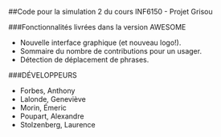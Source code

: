 ##Code pour la simulation 2 du cours INF6150 - Projet Grisou

###Fonctionnalités livrées dans la version AWESOME
* Nouvelle interface graphique (et nouveau logo!).
* Sommaire du nombre de contributions pour un usager.
* Détection de déplacement de phrases.


###DÉVELOPPEURS

* Forbes, Anthony
* Lalonde, Geneviève
* Morin, Émeric
* Poupart, Alexandre
* Stolzenberg, Laurence
